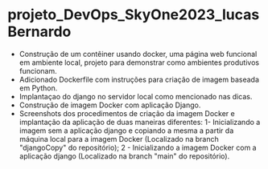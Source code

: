 # projeto_DevOps_SkyOne2023_lucasBernardo
- Construção de um contêiner usando docker, uma página web funcional em ambiente local, projeto para demonstrar como ambientes produtivos funcionam.
- Adicionado Dockerfile com instruções para criação de imagem baseada em Python.
- Implantaçao do django no servidor local como mencionado nas dicas.
- Construção de imagem Docker com aplicação Django.
- Screenshots dos procedimentos de criação da imagem Docker e implantação da aplicação de duas maneiras diferentes:
1- Inicializando a imagem sem a aplicação django e copiando a mesma a partir da máquina local para a imagem Docker (Localizado na branch "djangoCopy" do repositório);
2 - Inicializando a imagem Docker com a aplicação django (Localizado na branch "main" do repositório).
